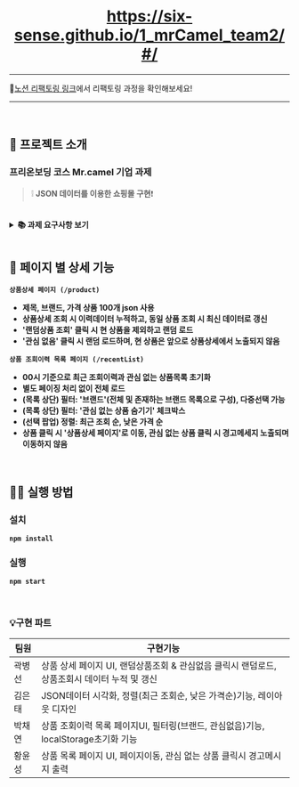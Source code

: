 
<h1 align='middle'><a href='https://six-sense.github.io/1_mrCamel_team2/#/'>https://six-sense.github.io/1_mrCamel_team2/#/</a></h1>

---
🧐[노션 리팩토링 링크](https://green-chipmunk-3f6.notion.site/3-fb1b9c525b9744c0af84db7dbaff648f)에서 리팩토링 과정을 확인해보세요!

---

<br/>

## 📌 프로젝트 소개

###  프리온보딩 코스 Mr.camel 기업 과제
> ❕ **JSON 데이터를 이용한 쇼핑몰 구현**❗

<br/>

<details>
    <summary><STRONG>
       📚 과제 요구사항 보기
        <STRONG></summary>
    <div markdown="1">
<h3>사용자들이 어떤 상품을 봤는지, 보기 싫어하는지, 보고 싶어 하는지를 파악하여 관리하기 위한 상품 조회 이력 어플리케이션</h3> <br/>
- ClassComponent 사용해서 만들어 주세요.<br/>
- SessionStorage 또는 LocalStorage 사용해서 이력을 관리해 주세요.<br/>
- 외부 API를 사용하지 않고, Client의 리소스만 사용합니다.
</div>
</details>
<br/>

## 📑 페이지 별 상세 기능 

`상품상세 페이지 (/product)`

- 제목, 브랜드, 가격 상품 100개 json 사용
- 상품상세 조회 시 이력데이터 누적하고, 동일 상품 조회 시 최신 데이터로 갱신
- '랜덤상품 조회' 클릭 시 현 상품을 제외하고 랜덤 로드
- '관심 없음' 클릭 시 랜덤 로드하며, 현 상품은 앞으로 상품상세에서 노출되지 않음

`상품 조회이력 목록 페이지 (/recentList)`

- 00시 기준으로 최근 조회이력과 관심 없는 상품목록 초기화
- 별도 페이징 처리 없이 전체 로드
- (목록 상단) 필터: '브랜드'(전체 및 존재하는 브랜드 목록으로 구성), 다중선택 가능
- (목록 상단) 필터: '관심 없는 상품 숨기기' 체크박스
- (선택 팝업) 정렬: 최근 조회 순, 낮은 가격 순
- 상품 클릭 시 '상품상세 페이지'로 이동, 관심 없는 상품 클릭 시 경고메세지 노출되며 이동하지 않음

<br/>

## 👨‍💻 실행 방법

### 설치

`npm install`

### 실행

`npm start`

<br/>

### 💡구현 파트

| 팀원   | 구현기능                                                     |
| ------ | ------------------------------------------------------------ |
| 곽병선 | 상품 상세 페이지 UI, 랜덤상품조회 & 관심없음 클릭시 랜덤로드, 상품조회시 데이터 누적 및 갱신 |
| 김은태 | JSON데이터 시각화, 정렬(최근 조회순, 낮은 가격순)기능, 레이아웃 디자인 |
| 박채연 | 상품 조회이력 목록 페이지UI, 필터링(브랜드, 관심없음)기능, localStorage초기화 기능 |
| 황윤성 | 상품 목록 페이지 UI, 페이지이동, 관심 없는 상품 클릭시 경고메시지 출력 |

